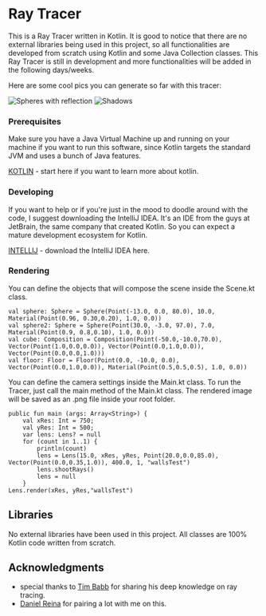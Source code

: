 # Ray Tracer

This is a Ray Tracer written in Kotlin. It is good to notice that there are no external libraries being used in this project, so all functionalities are developed from scratch using Kotlin and some Java Collection classes. This Ray Tracer is still in development and more functionalities will be added in the following days/weeks.

Here are some cool pics you can generate so far with this tracer:

![Spheres with reflection](https://github.com/jonthejon/RayTracer/blob/master/2%20spheres%20refl.png)
![Shadows](https://github.com/jonthejon/RayTracer/blob/master/wallsTest%20copy.png)

### Prerequisites

Make sure you have a Java Virtual Machine up and running on your machine if you want to run this software, since Kotlin targets the standard JVM and uses a bunch of Java features.

[KOTLIN](https://kotlinlang.org/) - start here if you want to learn more about kotlin.

### Developing

If you want to help or if you're just in the mood to doodle around with the code, I suggest downloading the IntelliJ IDEA. It's an IDE from the guys at JetBrain, the same company that created Kotlin. So you can expect a mature development ecosystem for Kotlin.

[INTELLIJ](https://www.jetbrains.com/idea/) - download the IntelliJ IDEA here.

### Rendering

You can define the objects that will compose the scene inside the Scene.kt class.

```
val sphere: Sphere = Sphere(Point(-13.0, 0.0, 80.0), 10.0, Material(Point(0.96, 0.30,0.20), 1.0, 0.0))
val sphere2: Sphere = Sphere(Point(30.0, -3.0, 97.0), 7.0, Material(Point(0.9, 0.8,0.10), 1.0, 0.0))
val cube: Composition = Composition(Point(-50.0,-10.0,70.0), Vector(Point(1.0,0.0,0.0)), Vector(Point(0.0,1.0,0.0)), Vector(Point(0.0,0.0,1.0)))
val floor: Floor = Floor(Point(0.0, -10.0, 0.0), Vector(Point(0.0,1.0,0.0)), Material(Point(0.5,0.5,0.5), 1.0, 0.0))
```

You can define the camera settings inside the Main.kt class. To run the Tracer, just call the main method of the Main.kt class.
The rendered image will be saved as an .png file inside your root folder.

```
public fun main (args: Array<String>) {
    val xRes: Int = 750;
    val yRes: Int = 500;
    var lens: Lens? = null
    for (count in 1..1) {
        println(count)
        lens = Lens(15.0, xRes, yRes, Point(20.0,0.0,85.0), Vector(Point(0.0,0.35,1.0)), 400.0, 1, "wallsTest")
        lens.shootRays()
        lens = null
    }
Lens.render(xRes, yRes,"wallsTest")
```

## Libraries

No external libraries have been used in this project. All classes are 100% Kotlin code written from scratch. 

## Acknowledgments

* special thanks to [Tim Babb](https://github.com/trbabb) for sharing his deep knowledge on ray tracing. 
* [Daniel Reina](https://github.com/dgrcode) for pairing a lot with me on this.
